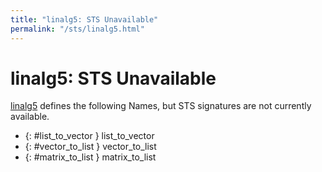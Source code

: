 ```yaml
---
title: "linalg5: STS Unavailable"
permalink: "/sts/linalg5.html"
---
```


# linalg5: STS Unavailable


[linalg5](/cd/linalg5)
defines the following Names, but STS signatures are not currently available.


 *  {: #list_to_vector } list_to_vector
 *  {: #vector_to_list } vector_to_list
 *  {: #matrix_to_list } matrix_to_list